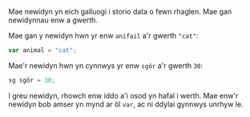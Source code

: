 Mae newidyn yn eich galluogi i storio data o fewn rhaglen. Mae gan newidynnau enw a gwerth.

Mae gan y newidyn hwn yr enw `anifail` a'r gwerth `"cat"`:

```javascript
var animal = "cat";
```

Mae'r newidyn hwn yn cynnwys yr enw `sgôr` a'r gwerth `30`:

```javascript
sg sgôr = 30;
```

I greu newidyn, rhowch enw iddo a'i osod yn hafal i werth. Mae enw'r newidyn bob amser yn mynd ar ôl `var`, ac ni ddylai gynnwys unrhyw le.